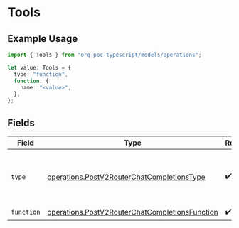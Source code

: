 # Tools

## Example Usage

```typescript
import { Tools } from "orq-poc-typescript/models/operations";

let value: Tools = {
  type: "function",
  function: {
    name: "<value>",
  },
};
```

## Fields

| Field                                                                                                            | Type                                                                                                             | Required                                                                                                         | Description                                                                                                      |
| ---------------------------------------------------------------------------------------------------------------- | ---------------------------------------------------------------------------------------------------------------- | ---------------------------------------------------------------------------------------------------------------- | ---------------------------------------------------------------------------------------------------------------- |
| `type`                                                                                                           | [operations.PostV2RouterChatCompletionsType](../../models/operations/postv2routerchatcompletionstype.md)         | :heavy_check_mark:                                                                                               | The type of the tool. Currently, only function is supported.                                                     |
| `function`                                                                                                       | [operations.PostV2RouterChatCompletionsFunction](../../models/operations/postv2routerchatcompletionsfunction.md) | :heavy_check_mark:                                                                                               | N/A                                                                                                              |